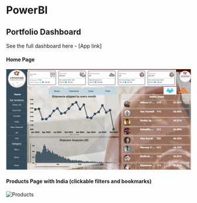 # PowerBI

## Portfolio Dashboard

See the full dashboard here - [App link]

#### Home Page 

![Home page](screenshot_of_powerbi.jpg)

#### Products Page with India (clickable filters and bookmarks) 

![Products](https://app.powerbi.com/reportEmbed?reportId=66b34816-003e-4534-a67b-e2d7fc633b7a)
